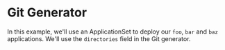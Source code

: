 # Git Generator

In this example, we'll use an ApplicationSet to deploy our `foo`, `bar` and `baz` applications.
We'll use the `directories` field in the Git generator.


